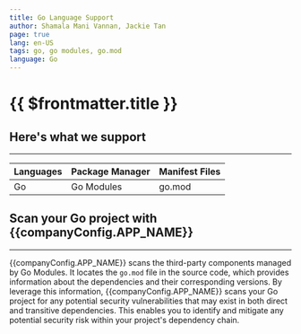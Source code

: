 ```yaml
---
title: Go Language Support
author: Shamala Mani Vannan, Jackie Tan
page: true
lang: en-US
tags: go, go modules, go.mod
language: Go
---
```


<script setup>
import LanguageHeader from './components/LanguageHeader.vue'
import { companyConfig } from '../../../config/companyConfig.js'
import { convertLang } from '../../.vitepress/helperFunctions'
</script>

<ClientOnly>

# {{ $frontmatter.title }}

<LanguageHeader :language="$frontmatter.language"/>

## Here's what we support

<hr class="thick" />

| Languages | Package Manager | Manifest Files |
| --------- | --------------- | -------------- |
| Go        | Go Modules      | go.mod         |

## Scan your Go project with {{companyConfig.APP_NAME}}

<hr class="thick" />

{{companyConfig.APP_NAME}} scans the third-party components managed by Go Modules. It locates the `go.mod` file in the source code, which provides information about the dependencies and their corresponding versions. By leverage this information, {{companyConfig.APP_NAME}} scans your Go project for any potential security vulnerabilities that may exist in both direct and transitive dependencies. This enables you to identify and mitigate any potential security risk within your project's dependency chain.

<!--@include: ../../parts/maximize-results.md-->

</ClientOnly>
